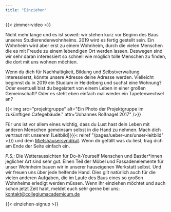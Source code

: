 ```yaml
---
title: "Einziehen"
---
```


{{< zimmer-video >}}

Nicht mehr lange und es ist soweit: wir stehen kurz vor Beginn des Baus unseres Studierendenwohnheims. 2019 wird es fertig gestellt sein. Ein Wohnheim wird aber erst zu einem Wohnheim, durch die vielen Menschen die es mit Freude zu einem lebendigen Ort werden lassen. Deswegen sind wir sehr daran interessiert so schnell wie möglich tolle Menschen zu finden, die dort mit uns wohnen möchten.

Wenn du dich für Nachhaltigkeit, Bildung und Selbstverwaltung interessierst, könnte unsere Adresse deine Adresse werden. Vielleicht beginnst du in 2019 ein Studium in Heidelberg und suchst eine Wohnung? Oder eventuell bist du begeistert von einem Leben in einer großen Gemeinschaft? Oder es steht eben einfach mal wieder ein Tapetenwechsel an?

{{< img src="projektgruppe" alt="Ein Photo der Projektgruppe im zukünftigen Cafegebäude." attr="Johannes Roßnagel 2017" />}}

Für uns ist vor allem eines wichtig, dass du Lust hast dein Leben mit anderen Menschen gemeinsam selbst in die Hand zu nehmen. Mach dich vertraut mit unserem [Leitbild]({{< relref "/pages/ueber-uns/unser-leitbild" >}}) und dem [Mietshäusersyndikat](https://www.syndikat.org/de/ ). Wenn dir gefällt was du liest, trag dich am Ende der Seite einfach ein.

_P.S.:_ Die Wetteraussichten für Do-it-Yourself Menschen und Bastler*innen jeglicher Art sind sehr gut. Einen Teil der Möbel und Fassadenelemente für unser Wohnheim bauen wir in unserer hauseigenen Werkstatt selbst. Und wir freuen uns über jede helfende Hand. Dies gilt natürlich auch für die vielen anderen Aufgaben, die im Laufe des Baus eines so großen Wohnheims erledigt werden müssen. Wenn ihr einziehen möchtet und auch schon jetzt Zeit habt, meldet euch sehr gerne bei uns:
[kontakt@collegiumacademicum.de](mailto:kontakt@collegiumacademicum.de)

{{< einziehen-signup >}}
